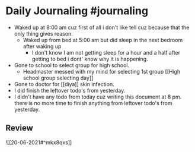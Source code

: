 # Daily Journaling #journaling 

- Waked up at 8:00 am cuz first of all i don't like tell cuz because that the only thing gives reason.
	- Waked up from bed at 5:00 am but did sleep in the next bedroom after waking up 
		- I don't know I am not getting sleep for a hour and a half after getting to bed i dont' know why it is happening.
- Gone to school to select group for high school. 
	- Headmaster messed with my mind for selecting 1st group [[High school group selecting day]]
- Gone to doctor for [[diya]] skin infection.
- I did finish the leftover todo's from yesterday.
- I didn't have any todo from today cuz writing this document at 8 pm. there is no more time to finish anything from leftover todo's from yesterday.



















## Review
![[20-06-2021#^mkx8qxs]]
